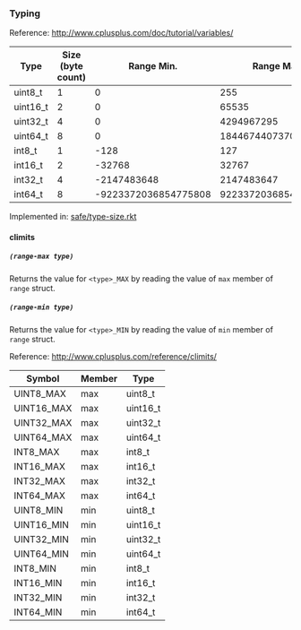 
### Typing

Reference: http://www.cplusplus.com/doc/tutorial/variables/

| Type     | Size (byte count) | Range Min.           | Range Max.           | Range Step |
|----------|-------------------|----------------------|----------------------|------------|
| uint8_t  | 1                 | 0                    | 255                  | 1          |
| uint16_t | 2                 | 0                    | 65535                | 1          |
| uint32_t | 4                 | 0                    | 4294967295           | 1          |
| uint64_t | 8                 | 0                    | 18446744073709551615 | 1          |
| int8_t   | 1                 | -128                 | 127                  | 1          |
| int16_t  | 2                 | -32768               | 32767                | 1          |
| int32_t  | 4                 | -2147483648          | 2147483647           | 1          |
| int64_t  | 8                 | -9223372036854775808 | 9223372036854775807  | 1          |

Implemented in: [safe/type-size.rkt](https://github.com/ovidiugabriel/buildpro/blob/master/preprocessor/lib/safe/type-size.rkt)

#### climits

##### `(range-max type)`

Returns the value for `<type>_MAX` by reading the value of `max` member of `range` struct.

##### `(range-min type)`

Returns the value for `<type>_MIN` by reading the value of `min` member of `range` struct.

Reference: http://www.cplusplus.com/reference/climits/

| Symbol     | Member | Type     |
|------------|--------|----------|
| UINT8_MAX  | max    | uint8_t  |
| UINT16_MAX | max    | uint16_t |
| UINT32_MAX | max    | uint32_t |
| UINT64_MAX | max    | uint64_t |
| INT8_MAX   | max    | int8_t   |
| INT16_MAX  | max    | int16_t  |
| INT32_MAX  | max    | int32_t  |
| INT64_MAX  | max    | int64_t  |
| UINT8_MIN  | min    | uint8_t  |
| UINT16_MIN | min    | uint16_t |
| UINT32_MIN | min    | uint32_t |
| UINT64_MIN | min    | uint64_t |
| INT8_MIN   | min    | int8_t   |
| INT16_MIN  | min    | int16_t  |
| INT32_MIN  | min    | int32_t  |
| INT64_MIN  | min    | int64_t  |
